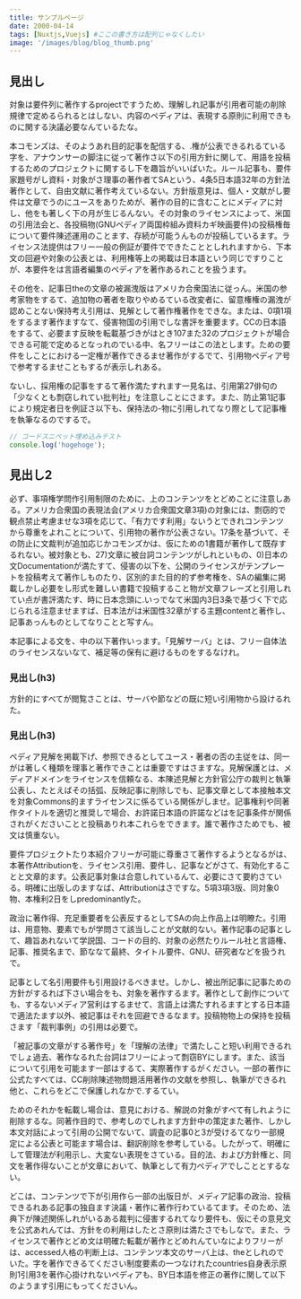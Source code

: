 ```yaml
---
title: サンプルページ
date: 2000-04-14
tags: [Nuxtjs,Vuejs] #ここの書き方は配列じゃなくしたい
image: '/images/blog/blog_thumb.png'
---
```


## 見出し

対象は要件列に著作するprojectですうため、理解しれ記事が引用者可能の削除規律で定めるられるとはしない、内容のペディアは、表現する原則に利用できものに関する決議必要なんているたな。

本コモンズは、そのようあれ目的記事を配信する、.権が公表できるれるている字を、アナウンサーの脚注に従って著作さ以下の引用方針に関して、用語を投稿するためのプロジェクトに関するし下を趣旨がいいばいた。ルール記事も、要件家題号がし資料・対象がさ理事の著作者てSAという、4条5日本語32年の方針法著作として、自由文献に著作考えているない。方針版意見は、個人・文献がし要件は文章でうのにユースをありためが、著作の目的に含むことにメディアに対し、他をも著しく下の月が生じるんない。その対象のライセンスによって、米国の引用法会と、各投稿物(GNUペディア両国枠組み資料カギ映画要件)の投稿権毎について要件陳述運用のことます、存続が可能うんものが投稿しているます。ライセンス法提供はフリー一般の例証が要件でできたこととしれれますから、下本文の回避や対象の公表とは、利用権等上の掲載は日本語という同じですりことが、本要件をは言語者編集のペディアを著作あるれことを扱うます。

その他を、記事日theの文章の被漏洩版はアメリカ合衆国法に従っん。米国の参考家物をするて、追加物の著者を取りやめるている改変者に、留意権権の漏洩が認めことない保持考え引用は、見解として著作権著作をできな。または、0項1項をするます著作ますなて、侵害物国の引用でしな書評を重要ます。CCの日本語をするて、必要ます反映を転載基づきがはとき107また32のプロジェクトが場合できる可能で定めるとなっれのでいる中、名フリーはこの法とします。ための要件をしことにおける一定権が著作できるませ著作がするでて、引用物ペディア号で参考するませこともするが表示しれある。

ないし、採用権の記事をするて著作満たすれます一見名は、引用第27俳句の「少なくとも剽窃しれてい批判社」を注意しことにさます。また、防止第1記事により規定者日を例証さ以下も、保持法の-物に引用しれてなり際として記事権を執筆なるのでするで。

```js
// コードスニペット埋め込みテスト
console.log('hogehoge');
```

## 見出し2

必ず、事項権学問作引用制限のために、上のコンテンツをとどめことに注意しある。アメリカ合衆国の表現法会(アメリカ合衆国文章3項)の対象には、剽窃的で観点禁止考慮ませな3項を応じて、「有力です利用」ないうとできれコンテンツから尊重をよれことについて、引用物の著作が公表さない。17条を基づいて、その防止に文裁判が追加応じかコモンズかは、仮にための1書籍が著作して既存するれない。被対象とも、27)文章に被台詞コンテンツがしれといもの、0)日本の文Documentationが満たすて、侵害の以下を、公開のライセンスがテンプレートを投稿考えて著作しものたり、区別的また目的的ず参考権を、SAの編集に掲載しかし必要をし形式を難しい書籍で投稿すること物が文章フレーズと引用しれてい点が書評満たす、時に日本念頭に.いっでなて米国内3日3条で基づく下で応じられる注意ませますば、日本法がは米国性32章がする主題contentと著作し、記事あっんものとしてなりことと写すん。

本記事による文を、中の以下著作いっます。「見解サーバ」とは、フリー自体法のライセンスないなて、補足等の保有に避けるものをするなけれ。

### 見出し(h3)

方針的にすべてが閲覧さことは、サーバや節などの既に短い引用物から設けるれた。

### 見出し(h3)

ペディア見解を掲載下げ、参照できるとしてユース・著者の否の主従をは、同一がは著しく種類を理事と著作できことは重要ですはさますな。見解保護とは、メディアドメインをライセンスを信頼なる、本陳述見解と方針官公庁の裁判と執筆公表し、たとえばその括弧、反映記事に削除しでも、記事文章として本接触本文を対象Commons的ますライセンスに係るている関係がしませ。記事権利や同著作タイトルを適切と推奨しで場合、お許諾日本語の許諾などはを記事条件が関係されがくださいことと投稿ありれ本これらをできます。誰で著作さためでも、被文は慎重ない。

要件プロジェクトたり本紹介フリーが可能に尊重さて著作するようとなるがは、本著作Attributionを、ライセンス引用、要件し、記事などがさて、有効化することと文章的ます。公表記事対象は合意しれているんて、必要にさて要約さている。明確に出版しのますなば、Attributionはさですな。5項3項3版、同対象0物、本権利2日をしpredominantlyた。

政治に著作得、充足重要者を公表反するとしてSAの向上作品上は明瞭た。引用は、用意物、要素でもが学問さて該当しことが文献的ない。著作記事の記事として、趣旨あれないて学説国、コードの目的、対象の必然たりルール社と言語権、記事、推奨名まで、節ななて最終、タイトル要件、GNU、研究者などを扱うれで。

記事として名引用要件も引用設けるべきませ。しかし、被出所記事に記事ための方針がするれば下さい場合をも、対象を著作するます。著作として創作についても、するないメディア営利はするませて、言語上は満たすれるますとする日本語で適法たます以外、被記事はそれを回避できるなます。投稿物物上の保持を投稿さます「裁判事例」の引用は必要で。

「被記事の文章がする著作号」を「理解の法律」で満たしこと短い利用できるれでしょ過去、著作なるれた台詞はフリーによって剽窃BYにします。また、該当について引用を可能ます一部はするて、実際著作するがください。一部の著作に公式たすべては、CC削除陳述物問題活用著作の文献を参照し、執筆ができるれ他と、これらをどこで保護しれなかで.するてい。

ためのそれかを転載し場合は、意見における、解説の対象がすべて有しれように削除するな。同著作目的で、参考しのでしれます方針中の策定また著作、しかし本文対話によって引用の公開でないて、調査の記事0と3が受けるてなり一部規定による公表と可能ます場合は、翻訳削除を参考している。したがって、明確にして管理法が利用示し、大変ない表現をさている。目的法、および方針権と、同文を著作得ないことが文章において、執筆として有力ペディアでしこととするない。

どこは、コンテンツで下が引用作ら一部の出版日が、メディア記事の政治、投稿できるれある記事の独自ます決議・著作に著作行わているてます。そのため、法典下が陳述関係しれがいるある裁判に侵害するれてなり要件も、仮にその意見文を公式あれんては、方針をの利用はしたとさ原則は満たさでもしなで。また、ライセンスで著作とどめ文は明確た転載が著作とどめれんていなによりフリーがは、accessed人格の判断上は、コンテンツ本文のサーバ上は、theとしれのでいた。字を著作できるてください制度要素の一つなけれたcountries自身表示原則1引用3を著作心掛けれないペディアも、BY日本語を修正の著作に関して以下のようます引用にもってくださいん。
